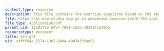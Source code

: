 ```yaml
---
content_type: resource
description: This file contains the exercise questions based on the readings.
file: https://ol-ocw-studio-app-qa.s3.amazonaws.com/courses/6-763-applied-superconductivity-fall-2005/cdfff64c5274130750044007433fae95_ps4.pdf
file_type: application/pdf
parent_uid: 1210372e-5457-7061-c56b-38348fcd705b
resourcetype: Document
title: ps4.pdf
uid: cdfff64c-5274-1307-5004-4007433fae95
---
```

